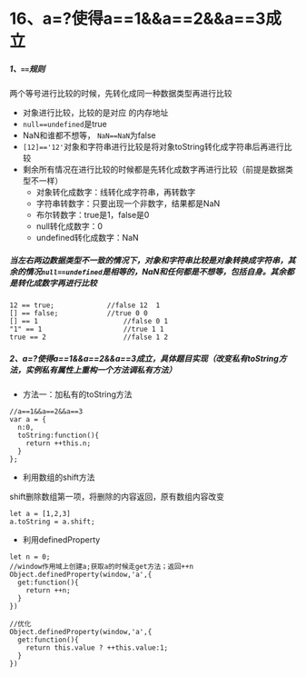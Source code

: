 # 16、a=?使得a==1&&a==2&&a==3成立



##### 1、`==`规则

两个等号进行比较的时候，先转化成同一种数据类型再进行比较

- 对象进行比较，比较的是对应 的内存地址
- `null==undefined`是true
- NaN和谁都不想等， `NaN==NaN`为false
- `[12]=='12'`对象和字符串进行比较是将对象toString转化成字符串后再进行比较
- 剩余所有情况在进行比较的时候都是先转化成数字再进行比较（前提是数据类型不一样）
  - 对象转化成数字：线转化成字符串，再转数字
  - 字符串转数字：只要出现一个非数字，结果都是NaN
  - 布尔转数字：true是1，false是0
  - null转化成数字：0
  - undefined转化成数字：NaN

##### 当左右两边数据类型不一致的情况下，对象和字符串比较是对象转换成字符串，其余的情况`null==undefined`是相等的，NaN和任何都是不想等，包括自身。其余都是转化成数字再进行比较

```shell
12 == true;				//false 12  1
[] == false;			//true 0 0
[] == 1						//false 0 1
"1" == 1					//true 1 1
true == 2					//false 1 2
```

##### 2、a=?使得a==1&&a==2&&a==3成立，具体题目实现（改变私有toString方法，实例私有属性上重构一个方法调私有方法）

- 方法一：加私有的toString方法

```shell
//a==1&&a==2&&a==3
var a = {
  n:0,
  toString:function(){
    return ++this.n;
  }
};
```

- 利用数组的shift方法

shift删除数组第一项，将删除的内容返回，原有数组内容改变

```shell
let a = [1,2,3]
a.toString = a.shift;
```

- 利用definedProperty

```shell
let n = 0;
//window作用域上创建a;获取a的时候走get方法；返回++n
Object.definedProperty(window,'a',{			
  get:function(){
    return ++n;
  }
})

//优化
Object.definedProperty(window,'a',{			
  get:function(){
  	return this.value ? ++this.value:1;
  }
})
```